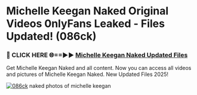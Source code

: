 # Michelle Keegan Naked Original Videos 0nlyFans Leaked - Files Updated! (086ck)

<h3>🔴 CLICK HERE 🌐==►► <a href="https://tinyurl.com/yckcrads" rel="nofollow">Michelle Keegan Naked Updated Files</a></h3>

Get Michelle Keegan Naked and all content. Now you can access all videos and pictures of Michelle Keegan Naked. New Updated Files 2025!

[![086ck](https://i.imgur.com/hpKpOFt.gif)](https://tinyurl.com/yckcrads)
naked photos of michelle keegan